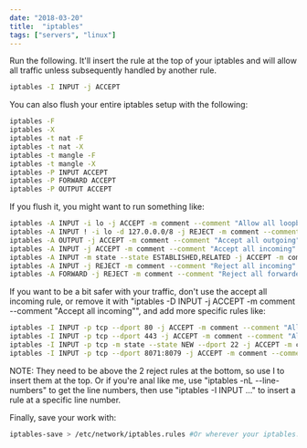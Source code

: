 ```yaml
---
date: "2018-03-20"
title:  "iptables"
tags: ["servers", "linux"]
---
```


Run the following. It'll insert the rule at the top of your iptables and will allow all traffic unless subsequently handled by another rule.

```bash
iptables -I INPUT -j ACCEPT
```

You can also flush your entire iptables setup with the following:

```bash
iptables -F
iptables -X
iptables -t nat -F
iptables -t nat -X
iptables -t mangle -F
iptables -t mangle -X
iptables -P INPUT ACCEPT
iptables -P FORWARD ACCEPT
iptables -P OUTPUT ACCEPT
```

If you flush it, you might want to run something like:

```bash
iptables -A INPUT -i lo -j ACCEPT -m comment --comment "Allow all loopback traffic"
iptables -A INPUT ! -i lo -d 127.0.0.0/8 -j REJECT -m comment --comment "Drop all traffic to 127 that doesn't use lo"
iptables -A OUTPUT -j ACCEPT -m comment --comment "Accept all outgoing"
iptables -A INPUT -j ACCEPT -m comment --comment "Accept all incoming"
iptables -A INPUT -m state --state ESTABLISHED,RELATED -j ACCEPT -m comment --comment "Allow all incoming on established connections"
iptables -A INPUT -j REJECT -m comment --comment "Reject all incoming"
iptables -A FORWARD -j REJECT -m comment --comment "Reject all forwarded"
```

If you want to be a bit safer with your traffic, don't use the accept all incoming rule, or remove it with "iptables -D INPUT -j ACCEPT -m comment --comment "Accept all incoming"", and add more specific rules like:

```bash
iptables -I INPUT -p tcp --dport 80 -j ACCEPT -m comment --comment "Allow HTTP"
iptables -I INPUT -p tcp --dport 443 -j ACCEPT -m comment --comment "Allow HTTPS"
iptables -I INPUT -p tcp -m state --state NEW --dport 22 -j ACCEPT -m comment --comment "Allow SSH"
iptables -I INPUT -p tcp --dport 8071:8079 -j ACCEPT -m comment --comment "Allow torrents"
```

NOTE: They need to be above the 2 reject rules at the bottom, so use I to insert them at the top. Or if you're anal like me, use "iptables -nL --line-numbers" to get the line numbers, then use "iptables -I INPUT <line number> ..." to insert a rule at a specific line number.

Finally, save your work with:

```bash
iptables-save > /etc/network/iptables.rules #Or wherever your iptables.rules file is
```
